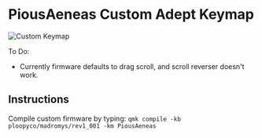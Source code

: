 
# PiousAeneas Custom Adept Keymap

![Custom Keymap](https://github.com/PiousAeneas/qmk_firmware/blob/master/keyboards/ploopyco/madromys/keymaps/PiousAeneas/layout/keyboard-layout-adept-v3.png)


To Do:
- Currently firmware defaults to drag scroll, and scroll reverser doesn't work.


## Instructions
Compile custom firmware by typing: `qmk compile -kb ploopyco/madromys/rev1_001 -km PiousAeneas`
